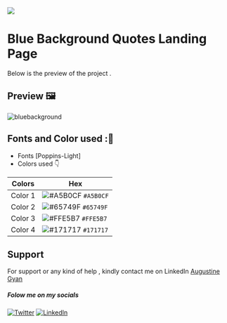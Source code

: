 <img src="https://img.shields.io/badge/Landing%20Pages-Beginner%20Friendly-blue">

# Blue Background Quotes Landing Page
Below is the preview of the project .


## Preview :framed_picture:

![bluebackground](https://user-images.githubusercontent.com/43218009/178192894-ba43a24a-73e7-4ede-ac38-3aa29c907473.PNG)

## Fonts and Color used ::art:
- Fonts [Poppins-Light]
- Colors used :point_down:



| Colors             | Hex                                                                |
| ----------------- | ------------------------------------------------------------------ |
|  Color 1| ![#A5B0CF](https://via.placeholder.com/10/A5B0CF/A5B0CF.png) `#A5B0CF` |
|  Color 2| ![#65749F](https://via.placeholder.com/10/65749F/65749F.png) `#65749F` |
|  Color 3| ![#FFE5B7](https://via.placeholder.com/10/FFE5B7/FFE5B7.png) `#FFE5B7` |
|  Color 4| ![#171717](https://via.placeholder.com/10/171717/171717.png) `#171717` |



## Support

For support or any kind of help , kindly contact me on LinkedIn [Augustine Gyan](https://www.linkedin.com/in/augustinegyan/) 

##### Folow me on my socials
<a href="https://www.twitter.com/AugustineGyan7" target="_blank"><img src="https://img.shields.io/badge/Twitter-%230077B5.svg?&style=flat-square&logo=twitter&logoColor=white" alt="Twitter"></a>
<a href="https://www.linkedin.com/in/augustinegyan/" target="_blank"><img src="https://img.shields.io/badge/LinkedIn-%230077B5.svg?&style=flat-square&logo=linkedin&logoColor=white" alt="LinkedIn"></a>

